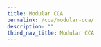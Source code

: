```yaml
---
title: Modular CCA
permalink: /cca/modular-cca/
description: ""
third_nav_title: Modular CCA
---
```

